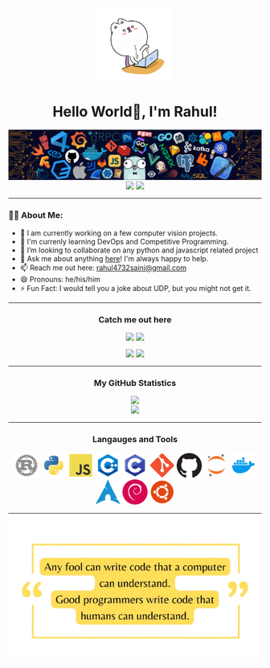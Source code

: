 <div align=center><img src="assets/GIF/coding.gif" width=150></div>

<h1 align=center>Hello World👋, I'm Rahul!</h1>

<img src="assets/WEBP/header.webp">

<div align=center>
<img src="https://komarev.com/ghpvc/?username=rahul4732saini">
<img src="https://img.shields.io/github/followers/rahul4732saini?style=social">
</div>

---

<h3>👨‍💻 About Me:</h3>

- 🔭 I am currently working on a few computer vision projects.
- 🌱 I'm currenly learning DevOps and Competitive Programming.
- 👯 I’m looking to collaborate on any python and javascript related project
- 💬 Ask me about anything [here](https://github.com/rahul4732saini/rahul4732saini/issues/1)! I'm always happy to help.
- 📫 Reach me out here: [rahul4732saini@gmail.com](https://mail.google.com/mail/?view=cm&to=rahul4732siani@gmail.com)
- 😄 Pronouns: he/his/him
- ⚡ Fun Fact: I would tell you a joke about UDP, but you might not get it.

---

<h3 align=center>Catch me out here</h3>
<div align=center>
<a href="https://www.linkedin.com/in/rahul-saini-9191a5286/"><img src="https://img.shields.io/badge/LinkedIn-0077B5?style=for-the-badge&logo=linkedin&logoColor=white"></a>
<a href="https://leetcode.com/u/rahulsaini4732/"><img src="https://img.shields.io/badge/-LeetCode-FFA116?style=for-the-badge&logo=LeetCode&logoColor=black"></a>

<a href="https://www.hackerrank.com/profile/rahul4732saini"><img src="https://img.shields.io/badge/-Hackerrank-2EC866?style=for-the-badge&logo=HackerRank&logoColor=white"></a>
<a href="https://www.codewars.com/users/rahul4732saini"><img src="https://img.shields.io/badge/Codewars-B1361E?style=for-the-badge&logo=Codewars&logoColor=white"></a>

</div>

---

<h3 align=center>My GitHub Statistics</h3>

<div align=center>
<img src="https://github-readme-stats.vercel.app/api?username=rahul4732saini&theme=dark&show_icons=true&hide_border=false&count_private=false"><br>
<img src="https://github-readme-stats.vercel.app/api/top-langs/?username=rahul4732saini&theme=dark&show_icons=true&hide_border=false&layout=compact">

---

<h3>Langauges and Tools</h3>

<img src="assets/PNG/rust.png" width=50>
<img src="assets/PNG/python.png" width=50>
<img src="assets/PNG/js.png" width=50>
<img src="assets/PNG/cpp.png" width=50>
<img src="assets/PNG/c.png" width=50>

<img src="assets/PNG/git.png" width=50>
<img src="assets/PNG/github.png" width=50>
<img src="assets/PNG/jupyter.png" width=50>
<img src="assets/PNG/docker.png" width=50>

<img src="assets/PNG/arch.png" width=50>
<img src="assets/PNG/debian.png" width=50>
<img src="assets/PNG/ubuntu.png" width=50>

---

<img src="assets/PNG/quote.png" width=500>

</div>

